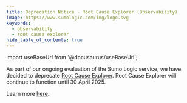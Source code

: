 ```yaml
---
title: Deprecation Notice - Root Cause Explorer (Observability)
image: https://www.sumologic.com/img/logo.svg
keywords:
  - observability
  - root cause explorer
hide_table_of_contents: true
---
```


import useBaseUrl from '@docusaurus/useBaseUrl';

As part of our ongoing evaluation of the Sumo Logic service, we have decided to deprecate [Root Cause Explorer](/docs/observability/root-cause-explorer). Root Cause Explorer will continue to function until 30 April 2025.

Learn more [here](/docs/observability/root-cause-explorer-deprecation).